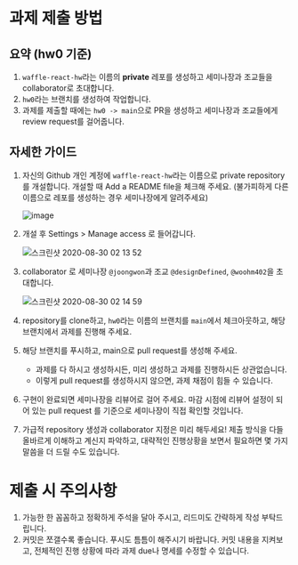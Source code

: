 # 과제 제출 방법

## 요약 (hw0 기준)

1. `waffle-react-hw`라는 이름의 **private** 레포를 생성하고 세미나장과 조교들을 collaborator로 초대합니다.
2. `hw0`라는 브랜치를 생성하여 작업합니다.
3. 과제를 제출할 때에는 `hw0 -> main`으로 PR을 생성하고 세미나장과 조교들에게 review request를 걸어줍니다.

## 자세한 가이드

1. 자신의 Github 개인 계정에 `waffle-react-hw`라는 이름으로
   private repository를 개설합니다. 개설할 때 Add a README file을 체크해 주세요. (불가피하게 다른 이름으로 레포를 생성하는 경우 세미나장에게 알려주세요)

    ![image](https://user-images.githubusercontent.com/39977696/131165209-a6da208f-e12c-4e74-9d45-321916ded169.png)

2. 개설 후 Settings > Manage access 로 들어갑니다.

    ![스크린샷 2020-08-30 02 13 52](https://user-images.githubusercontent.com/35535636/91642567-5eb9fe00-ea67-11ea-9382-89fcce03be70.png)

3. collaborator 로 세미나장 `@joongwon`과 조교 `@designDefined`, `@woohm402`을 초대합니다.

    ![스크린샷 2020-08-30 02 14 59](https://user-images.githubusercontent.com/35535636/91642588-87da8e80-ea67-11ea-9d5a-60a3596463c9.png)

4. repository를 clone하고, `hw0`라는 이름의 브랜치를 `main`에서 체크아웃하고, 해당 브랜치에서 과제를 진행해 주세요.

5. 해당 브랜치를 푸시하고, main으로 pull request를 생성해 주세요.
    - 과제를 다 하시고 생성하시든, 미리 생성하고 과제를 진행하시든 상관없습니다.
    - 이렇게 pull request를 생성하시지 않으면, 과제 채점이 힘들 수 있습니다.

6. 구현이 완료되면 세미나장을 리뷰어로 걸어 주세요. 마감 시점에 리뷰어 설정이 되어 있는 pull request 를 기준으로 세미나장이 직접 확인할 것입니다.

7. 가급적 repository 생성과 collaborator 지정은 미리 해두세요! 제출 방식을 다들 올바르게 이해하고 계신지 파악하고, 대략적인 진행상황을 보면서 필요하면 몇 가지 말씀을 더 드릴 수도 있습니다.

# 제출 시 주의사항

1. 가능한 한 꼼꼼하고 정확하게 주석을 달아 주시고, 리드미도 간략하게 작성 부탁드립니다.
2. 커밋은 쪼갤수록 좋습니다. 푸시도 틈틈이 해주시기 바랍니다. 커밋 내용을 지켜보고, 전체적인 진행 상황에 따라 과제 due나 명세를 수정할 수 있습니다.